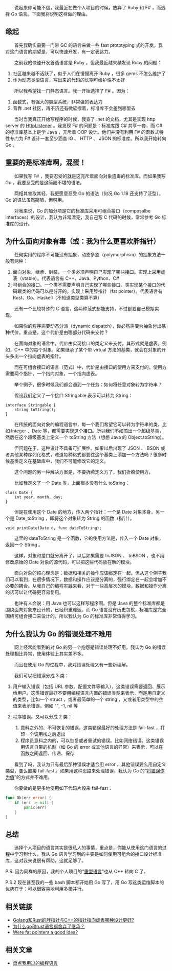 　　说起来你可能不信，我最近在做个人项目的时候，放弃了 Ruby 和 F# ，而选择 Go 语言。下面我将说明这样做的理由。

## 缘起

　　首先我确实需要一门带 GC 的语言来做一些 fast prototyping 式的开发。我对这门语言的期望是，可以快速开发，有一定表达力。

　　之前我的快速开发首选语言是 Ruby 。但我最近越来越发现 Ruby 的问题：

1. 社区越来越不活跃了，似乎人们在慢慢离开 Ruby ，很多 gems 不怎么维护了
2. 作为动态类型语言，写出来的代码的长期可维护性不太好

　　所以我希望找一门静态语言。我一开始选择了 F# 。因为：

1. 函数式，有强大的类型系统，非常强的表达力
2. 背靠 .net 社区，再不济还有微软撑着，标准库不会差到哪里去

　　当时当我真正开始写程序的时候，我查了 .net 的文档，尤其是实现 http server 的 [HttpListener](https://learn.microsoft.com/zh-cn/dotnet/api/system.net.httplistener?view=net-7.0) 。我发现 F# 的问题是：标准库跟 C# 共享一套，而 C# 的标准库基本上是学 Java ，充斥着 OOP 设计。他们并没有利用 F# 的函数式特性专门为 F# 设计一套至少涵盖 IO 、 HTTP 、 JSON 的标准库。所以我开始转向 Go 。

## 重要的是标准库啊，混蛋！

　　如果我写 F# ，我要忍受的就是这充斥着面向对象遗毒的标准库。而如果我写 Go ，我要忍受的是这简陋不堪的语法。

　　两相其害取其轻，我更愿意忍受 Go 的语法（何况 Go 1.18 还支持了泛型）。Go 的语法虽然简陋，但够用。

　　对我来说，Go 的加分项是它的标准库采用可组合接口（composalbe interfaces）的设计，我认为非常漂亮，我自己写 C 代码的时候，常常参考 Go 标准库的设计。

## 为什么面向对象有毒（或：我为什么更喜欢胖指针）

　　任何实用的程序不可能没有抽象，动态多态（polymorphism）的抽象方法一般有两种：

1. 面向对象、继承、封装。一个类必须声明自己实现了哪些接口。实现上采用虚表（vtable）。代表语言有 C++、Java、Python、C#
2. 可组合的接口。一个类不需要声明自己实现了哪些接口。类实现某个接口的代码跟类的代码可以是分开的。实现上采用胖指针（fat pointer）。代表语言有 Rust、Go、Haskell（不知道类型类算不算）

　　还有一个比较特殊的 C 语言，这两种范式都能支持，不过都要自己模拟实现。

　　如果你的程序需要动态分派（dynamic dispatch），你必然需要为抽象付出某种代价。重点是，这个代价是由哪部分代码来支付？

　　在面向对象的语言中，代价由实现接口的类定义来支付。其形式就是虚表。例如，C++ 中的每个对象，如果继承了某个带 virtual 方法的基类，就会在对象的开头多出一个指向虚表的指针。

　　而在可组合接口的语言（范式）中，代价是由接口的使用方来支付的。使用方需要两个指针，一个指向对象，一个指向虚表。

　　举个例子，很多时候我们都会遇到一个任务：如何将任意对象转为字符串？

　　假设我们定义了一个接口 Stringable 表示可以转为 String：

```
interface Stringable {
    string toString();
}
```

　　在传统的面向对象的编程语言中，每一个我们希望它可以转为字符串的类，比如 Integer 、Date 等，都需要实现这个接口。所以我们不如搞出一个超级基类，然后在这个超级基类上定义一个 toString 方法（想想 Java 的 Object.toString）。

　　但问题在于，这种设计不具备可扩展性。如果以后出现了 JSON 、 BSON 或者其他某种序列化格式，难道每种格式都要往这个基类上添加一个方法吗？很多时候基类定义在基础库中，我们不可能修改它的定义。

　　这个问题的另一种解决方案是，不要折腾定义方了，我们折腾使用方。

　　比如我定义了一个 Date 类，上面根本没有什么 toString：

```
class Date {
    int year, month, day;
}
```

　　但是在使用这个 Date 的地方，传入两个指针：一个是 Date 对象本身，另一个是 Date_toString ，即将这个对象转为 String 的函数（指针）。

```
void printDate(Date d, func dateToString);
```

　　这里的 dateToString 是一个函数，它的使用方法是，传入一个 Date 对象，返回一个 String 。

　　这样，对象和接口就分离开了，以后如果需要 toJSON 、 toBSON ，也不用修改原始的 Date 对象的源代码，可以把这些代码放在新的模块。

　　面向对象的核心理念是：数据和相关的操作应该绑定在一起。但从这个例子我们可以看到，在很多情况下，数据和操作应该是分离的，强行绑定在一起会增加不必要的耦合。从我自己的编程实践来看，对于一些高层次的模块，数据和操作分离的话可以让代码更容易复用。

　　也许有人会说：用 Java 也可以这样写程序啊。但是 Java 的整个标准库都是围绕面向对象来设计的，已经积重难返。而 Go 语言没有历史包袱，标准库是完全围绕可组合接口来设计的，所以我认为 Go 的标准库非常值得学习。

## 为什么我认为 Go 的错误处理不难用

　　网上经常能看到的对 Go 的另一个抱怨是错误处理不好用。我认为 Go 的错误处理相比异常，使用体验上其实差不多。

　　而且在使用 Go 的过程中，我对错误处理又有一些新理解。

　　我们可以把错误分成 3 类：

1. 用户输入错误（包括 URL 参数、配置文件等输入），这类错误需要返回、展示给用户。这类错误最好不要用编程语言内置的错误类型来表示，而是用自定义的类型，比如一个 struct ，或者最简单的一个 string ，又或者用类型中的空值来表示错误，例如 "", -1, nil 等
2. 程序错误。又可以分成 2 类：

    1. 意料之外的、不可恢复的错误。这类错误最好的处理方法是 fail-fast ，打印一个调用栈之后退出
    2. 程序员意料之内的，可以恢复或者重试的错误。比如网络错误。这类错误用语言自带的机制（如 Go 的 error 或其他语言的异常）来表示，可以在函数之间返回、传递、保存

　　看到了吗，我认为只有最后那种错误才适合用 error ，其他错误要么用自定义类型，要么直接 fail-fast 。如果用这种思路来处理错误，我认为 Go 的“[将错误作为值](https://go.dev/blog/errors-are-values)”的方式并不难用。

　　你要做的是更多地使用如下代码片段来 fail-fast：

```go
func Ok(err error) {
    if (err != nil) {
        panic(err)
    }
}
```

## 总结

　　选择个人项目的语言其实是很私人的事情，重点是，你能从使用这门语言的过程中学习到什么。我从 Go 语言学习到的主要是如何使用可组合的接口设计标准库，这对我来说很有帮助，这就足够了。

P.S. 因为同样的原因，我的个人项目的“[重型语言](../my-programming-languages/)”也从 C++ 转向 C 了。

P.S.2 现在甚至我的一些 bash 脚本都开始用 Go 写了，用 Go 写这类运维脚本的优势在于：可以很容易地利用多核并行。

## 相关链接

* [Golang和Rust的胖指针与C++的指针指向虚表哪种设计更好?](https://www.zhihu.com/question/340855881)
* [为什么go和rust语言都舍弃了继承？](https://www.zhihu.com/question/511958588)
* [Were fat pointers a good idea?](https://www.reddit.com/r/rust/comments/8ckfdb/were_fat_pointers_a_good_idea/)

## 相关文章

* [盘点我用过的编程语言](../my-programming-languages/)
